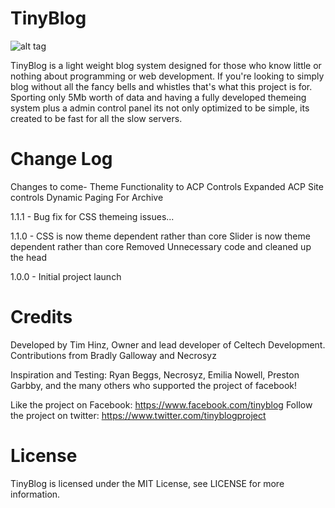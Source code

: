 TinyBlog
========
![alt tag](http://puu.sh/aXo8z/eaf32e1164.png)

TinyBlog is a light weight blog system designed for those who know little or nothing about programming or web development. If you're looking to simply blog without all the fancy bells and whistles that's what this project is for. Sporting only 5Mb worth of data and having a fully developed themeing system plus a admin control panel its not only optimized to be simple, its created to be fast for all the slow servers.

Change Log
========
Changes to come-
Theme Functionality to ACP Controls
Expanded ACP Site controls
Dynamic Paging For Archive

1.1.1 - 
Bug fix for CSS themeing issues...

1.1.0 -
CSS is now theme dependent rather than core
Slider is now theme dependent rather than core
Removed Unnecessary code and cleaned up the head

1.0.0 -
Initial project launch

Credits
========
Developed by Tim Hinz, Owner and lead developer of Celtech Development.
Contributions from Bradly Galloway and Necrosyz

Inspiration and Testing: Ryan Beggs, Necrosyz, Emilia Nowell, Preston Garbby, and the many others who supported the project of facebook!

Like the project on Facebook: https://www.facebook.com/tinyblog
Follow the project on twitter: https://www.twitter.com/tinyblogproject

License
========
TinyBlog is licensed under the MIT License, see LICENSE for more information.
